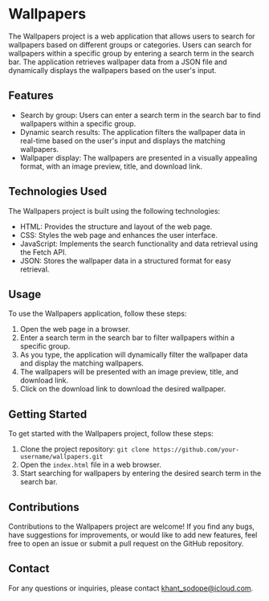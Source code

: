 # **Wallpapers**

The Wallpapers project is a web application that allows users to search for wallpapers based on different groups or categories. Users can search for wallpapers within a specific group by entering a search term in the search bar. The application retrieves wallpaper data from a JSON file and dynamically displays the wallpapers based on the user's input.


## **Features**



* Search by group: Users can enter a search term in the search bar to find wallpapers within a specific group.
* Dynamic search results: The application filters the wallpaper data in real-time based on the user's input and displays the matching wallpapers.
* Wallpaper display: The wallpapers are presented in a visually appealing format, with an image preview, title, and download link.


## **Technologies Used**

The Wallpapers project is built using the following technologies:



* HTML: Provides the structure and layout of the web page.
* CSS: Styles the web page and enhances the user interface.
* JavaScript: Implements the search functionality and data retrieval using the Fetch API.
* JSON: Stores the wallpaper data in a structured format for easy retrieval.


## **Usage**

To use the Wallpapers application, follow these steps:



1. Open the web page in a browser.
2. Enter a search term in the search bar to filter wallpapers within a specific group.
3. As you type, the application will dynamically filter the wallpaper data and display the matching wallpapers.
4. The wallpapers will be presented with an image preview, title, and download link.
5. Click on the download link to download the desired wallpaper.


## **Getting Started**

To get started with the Wallpapers project, follow these steps:



1. Clone the project repository: `git clone https://github.com/your-username/wallpapers.git`
2. Open the `index.html` file in a web browser.
3. Start searching for wallpapers by entering the desired search term in the search bar.


## **Contributions**

Contributions to the Wallpapers project are welcome! If you find any bugs, have suggestions for improvements, or would like to add new features, feel free to open an issue or submit a pull request on the GitHub repository.


## **Contact**

For any questions or inquiries, please contact khant_sodope@icloud.com.

